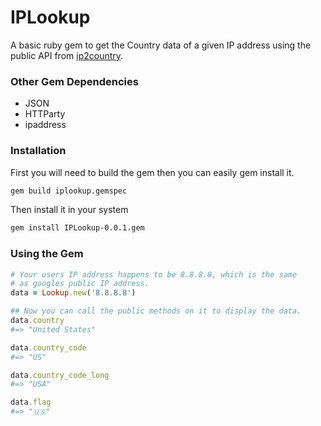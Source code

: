# IPLookup
A basic ruby gem to get the Country data of a given IP address using the public API from [ip2country](https://ip2country.info/).

### Other Gem Dependencies
- JSON
- HTTParty
- ipaddress


### Installation
First you will need to build the gem then you can easily gem install it.

```bash
gem build iplookup.gemspec
```

Then install it in your system

```bash
gem install IPLookup-0.0.1.gem
```

### Using the Gem

```ruby
# Your users IP address happens to be 8.8.8.8, which is the same
# as googles public IP address.
data = Lookup.new('8.8.8.8')

## Now you can call the public methods on it to display the data.
data.country
#=> "United States"

data.country_code
#=> "US"

data.country_code_long
#=> "USA"

data.flag
#=> "🇺🇸"
